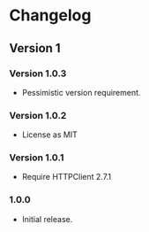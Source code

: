 # Changelog
## Version 1
### Version 1.0.3
* Pessimistic version requirement.

### Version 1.0.2
* License as MIT

### Version 1.0.1
* Require HTTPClient 2.7.1

### 1.0.0
* Initial release.
